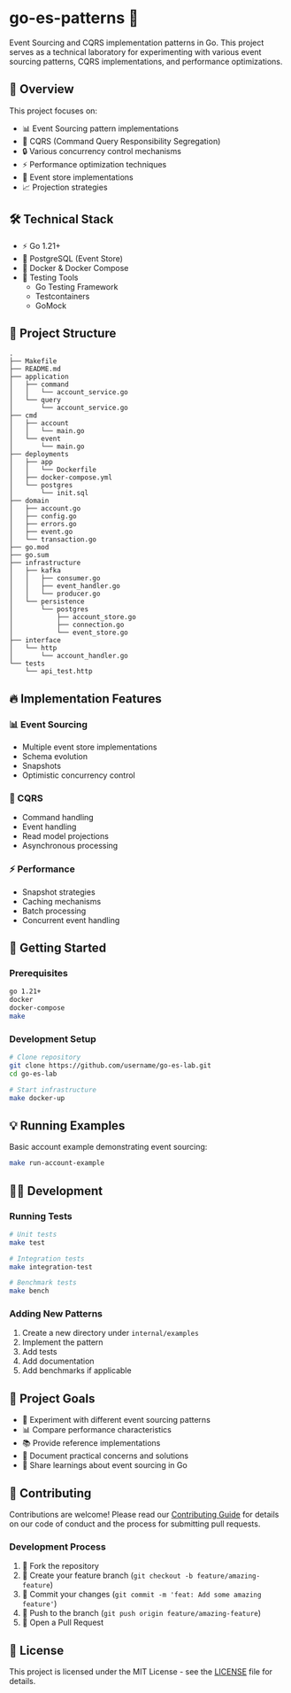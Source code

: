 # go-es-patterns 🧪

Event Sourcing and CQRS implementation patterns in Go. This project serves as a technical laboratory for experimenting with various event sourcing patterns, CQRS implementations, and performance optimizations.

## 🎯 Overview

This project focuses on:
- 📊 Event Sourcing pattern implementations
- 🔄 CQRS (Command Query Responsibility Segregation)
- 🔒 Various concurrency control mechanisms
- ⚡ Performance optimization techniques
- 💾 Event store implementations
- 📈 Projection strategies

## 🛠 Technical Stack

- ⚡ Go 1.21+
- 🐘 PostgreSQL (Event Store)
- 🐳 Docker & Docker Compose
- 🧪 Testing Tools
    - Go Testing Framework
    - Testcontainers
    - GoMock

## 📁 Project Structure

```
.
├── Makefile
├── README.md
├── application
│   ├── command
│   │   └── account_service.go
│   └── query
│       └── account_service.go
├── cmd
│   ├── account
│   │   └── main.go
│   └── event
│       └── main.go
├── deployments
│   ├── app
│   │   └── Dockerfile
│   ├── docker-compose.yml
│   └── postgres
│       └── init.sql
├── domain
│   ├── account.go
│   ├── config.go
│   ├── errors.go
│   ├── event.go
│   └── transaction.go
├── go.mod
├── go.sum
├── infrastructure
│   ├── kafka
│   │   ├── consumer.go
│   │   ├── event_handler.go
│   │   └── producer.go
│   └── persistence
│       └── postgres
│           ├── account_store.go
│           ├── connection.go
│           └── event_store.go
├── interface
│   └── http
│       └── account_handler.go
└── tests
    └── api_test.http
```

## 🔥 Implementation Features

### 📊 Event Sourcing
- Multiple event store implementations
- Schema evolution
- Snapshots
- Optimistic concurrency control

### 🔄 CQRS
- Command handling
- Event handling
- Read model projections
- Asynchronous processing

### ⚡ Performance
- Snapshot strategies
- Caching mechanisms
- Batch processing
- Concurrent event handling

## 🚀 Getting Started

### Prerequisites
```bash
go 1.21+
docker
docker-compose
make
```

### Development Setup
```bash
# Clone repository
git clone https://github.com/username/go-es-lab.git
cd go-es-lab

# Start infrastructure
make docker-up
```

## 💡 Running Examples

Basic account example demonstrating event sourcing:
```bash
make run-account-example
```

## 👨‍💻 Development

### Running Tests
```bash
# Unit tests
make test

# Integration tests
make integration-test

# Benchmark tests
make bench
```

### Adding New Patterns

1. Create a new directory under `internal/examples`
2. Implement the pattern
3. Add tests
4. Add documentation
5. Add benchmarks if applicable

## 🎯 Project Goals

- 🧪 Experiment with different event sourcing patterns
- 📊 Compare performance characteristics
- 📚 Provide reference implementations
- 📝 Document practical concerns and solutions
- 🤝 Share learnings about event sourcing in Go

## 🤝 Contributing

Contributions are welcome! Please read our [Contributing Guide](CONTRIBUTING.md) for details on our code of conduct and the process for submitting pull requests.

### Development Process
1. 🔱 Fork the repository
2. 🌿 Create your feature branch (`git checkout -b feature/amazing-feature`)
3. 💾 Commit your changes (`git commit -m 'feat: Add some amazing feature'`)
4. 🚀 Push to the branch (`git push origin feature/amazing-feature`)
5. 🎉 Open a Pull Request

## 📝 License

This project is licensed under the MIT License - see the [LICENSE](LICENSE) file for details.